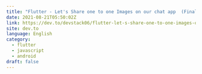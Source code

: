```yaml
---
title: "Flutter - Let's Share one to one Images on our chat app  (Final Part) || ChatApp #34"
date: 2021-08-21T05:50:02Z
link: https://dev.to/devstack06/flutter-let-s-share-one-to-one-images-on-our-chat-app-final-part-chatapp-34-55no?utm_medium=RSS&utm_source=news.12bit.vn
site: dev.to
language: English
category:
  - flutter
  - javascript
  - android
draft: false
---
```

